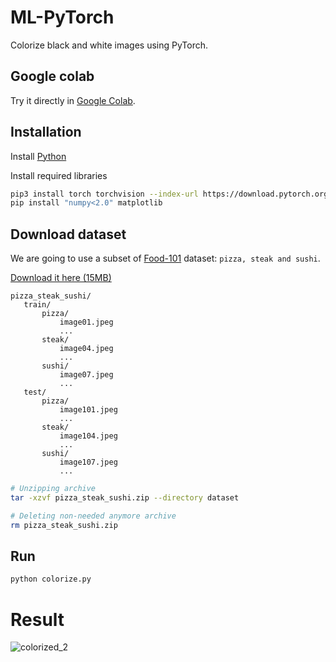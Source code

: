 # ML-PyTorch

Colorize black and white images using PyTorch.

## Google colab
Try it directly in [Google Colab](https://colab.research.google.com/drive/1tLmS9G9ig8mtXZh5aPJybpUdjUStYTjU?usp=sharing).

## Installation

Install [Python](https://www.python.org/downloads/)

Install required libraries

```bash
pip3 install torch torchvision --index-url https://download.pytorch.org/whl/cu118
pip install "numpy<2.0" matplotlib
```

## Download dataset

We are going to use a subset of [Food-101](https://data.vision.ee.ethz.ch/cvl/datasets_extra/food-101/) dataset: `pizza, steak and sushi`.

[Download it here (15MB)](https://github.com/mrdbourke/pytorch-deep-learning/raw/main/data/pizza_steak_sushi.zip)

```
pizza_steak_sushi/
   train/
       pizza/
           image01.jpeg
           ...
       steak/
           image04.jpeg
           ...
       sushi/
           image07.jpeg
           ...
   test/
       pizza/
           image101.jpeg
           ...
       steak/
           image104.jpeg
           ...
       sushi/
           image107.jpeg
           ...
```

```bash
# Unzipping archive
tar -xzvf pizza_steak_sushi.zip --directory dataset

# Deleting non-needed anymore archive
rm pizza_steak_sushi.zip
```

## Run

```bash
python colorize.py
```

# Result

![colorized_2](https://github.com/user-attachments/assets/2c9ff2bc-361c-4ef8-b789-3d0c945c16d7)
